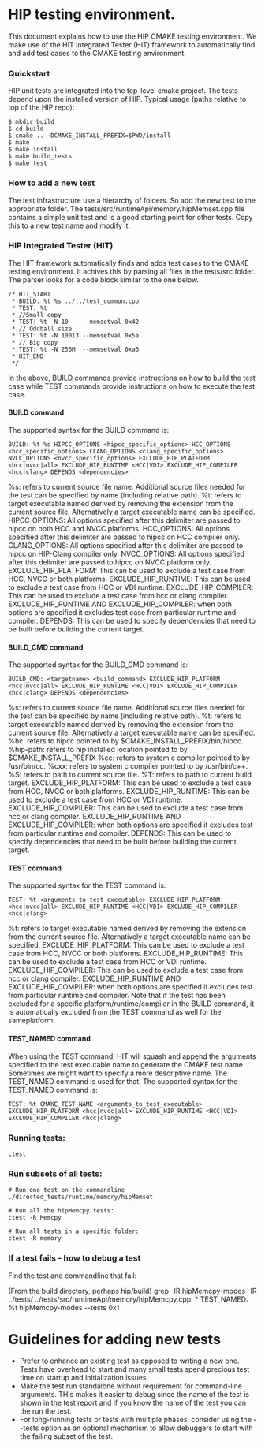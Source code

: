 # HIP testing environment.

This document explains how to use the HIP CMAKE testing environment.
We make use of the HIT Integrated Tester (HIT) framework to automatically find and add test cases to the CMAKE testing environment.

### Quickstart

HIP unit tests are integrated into the top-level cmake project. The tests depend upon the installed version of HIP.
Typical usage (paths relative to top of the HIP repo):
```
$ mkdir build
$ cd build
$ cmake .. -DCMAKE_INSTALL_PREFIX=$PWD/install
$ make
$ make install
$ make build_tests
$ make test
```

### How to add a new test

The test infrastructure use a hierarchy of folders. So add the new test to the appropriate folder. 
The tests/src/runtimeApi/memory/hipMemset.cpp file contains a simple unit test and is a good starting point for other tests.
Copy this to a new test name and modify it.


### HIP Integrated Tester (HIT)

The HIT framework sutomatically finds and adds test cases to the CMAKE testing environment. It achives this by parsing all files in the tests/src folder.
The parser looks for a code block similar to the one below.
```
/* HIT_START
 * BUILD: %t %s ../../test_common.cpp
 * TEST: %t
 * //Small copy
 * TEST: %t -N 10    --memsetval 0x42
 * // Oddball size
 * TEST: %t -N 10013 --memsetval 0x5a
 * // Big copy
 * TEST: %t -N 256M  --memsetval 0xa6
 * HIT_END
 */
```
In the above, BUILD commands provide instructions on how to build the test case while TEST commands provide instructions on how to execute the test case.

#### BUILD command

The supported syntax for the BUILD command is:
```
BUILD: %t %s HIPCC_OPTIONS <hipcc_specific_options> HCC_OPTIONS <hcc_specific_options> CLANG_OPTIONS <clang_specific_options> NVCC_OPTIONS <nvcc_specific_options> EXCLUDE_HIP_PLATFORM <hcc|nvcc|all> EXCLUDE_HIP_RUNTIME <HCC|VDI> EXCLUDE_HIP_COMPILER <hcc|clang> DEPENDS <dependencies>
```
%s: refers to current source file name. Additional source files needed for the test can be specified by name (including relative path).
%t: refers to target executable named derived by removing the extension from the current source file. Alternatively a target executable name can be specified.
HIPCC_OPTIONS: All options specified after this delimiter are passed to hipcc on both HCC and NVCC platforms.
HCC_OPTIONS: All options specified after this delimiter are passed to hipcc on HCC compiler only.
CLANG_OPTIONS: All options specified after this delimiter are passed to hipcc on HIP-Clang compiler only.
NVCC_OPTIONS: All options specified after this delimiter are passed to hipcc on NVCC platform only.
EXCLUDE_HIP_PLATFORM: This can be used to exclude a test case from HCC, NVCC or both platforms.
EXCLUDE_HIP_RUNTIME: This can be used to exclude a test case from HCC or VDI runtime.
EXCLUDE_HIP_COMPILER: This can be used to exclude a test case from hcc or clang compiler.
EXCLUDE_HIP_RUNTIME AND EXCLUDE_HIP_COMPILER: when both options are specified it excludes test case from particular runtime and compiler.
DEPENDS: This can be used to specify dependencies that need to be built before building the current target.


#### BUILD_CMD command

The supported syntax for the BUILD_CMD command is:
```
BUILD_CMD: <targetname> <build_command> EXCLUDE_HIP_PLATFORM <hcc|nvcc|all> EXCLUDE_HIP_RUNTIME <HCC|VDI> EXCLUDE_HIP_COMPILER <hcc|clang> DEPENDS <dependencies>
```
%s: refers to current source file name. Additional source files needed for the test can be specified by name (including relative path).
%t: refers to target executable named derived by removing the extension from the current source file. Alternatively a target executable name can be specified.
%hc: refers to hipcc pointed to by $CMAKE_INSTALL_PREFIX/bin/hipcc.
%hip-path: refers to hip installed location pointed to by $CMAKE_INSTALL_PREFIX
%cc: refers to system c compiler pointed to by /usr/bin/cc.
%cxx: refers to system c compiler pointed to by /usr/bin/c++.
%S: refers to path to current source file.
%T: refers to path to current build target.
EXCLUDE_HIP_PLATFORM: This can be used to exclude a test case from HCC, NVCC or both platforms.
EXCLUDE_HIP_RUNTIME: This can be used to exclude a test case from HCC or VDI runtime.
EXCLUDE_HIP_COMPILER: This can be used to exclude a test case from hcc or clang compiler.
EXCLUDE_HIP_RUNTIME AND EXCLUDE_HIP_COMPILER: when both options are specified it excludes test from particular runtime and compiler.
DEPENDS: This can be used to specify dependencies that need to be built before building the current target.


#### TEST command

The supported syntax for the TEST command is:
```
TEST: %t <arguments_to_test_executable> EXCLUDE_HIP_PLATFORM <hcc|nvcc|all> EXCLUDE_HIP_RUNTIME <HCC|VDI> EXCLUDE_HIP_COMPILER <hcc|clang>
```
%t: refers to target executable named derived by removing the extension from the current source file. Alternatively a target executable name can be specified.
EXCLUDE_HIP_PLATFORM: This can be used to exclude a test case from HCC, NVCC or both platforms. 
EXCLUDE_HIP_RUNTIME: This can be used to exclude a test case from HCC or VDI runtime.
EXCLUDE_HIP_COMPILER: This can be used to exclude a test case from hcc or clang compiler.
EXCLUDE_HIP_RUNTIME AND EXCLUDE_HIP_COMPILER: when both options are specified it excludes test from particular runtime and compiler.
Note that if the test has been excluded for a specific platform/runtime/compiler in the BUILD command, it is automatically excluded from the TEST command as well for the sameplatform.

#### TEST_NAMED command

When using the TEST command, HIT will squash and append the arguments specified to the test executable name to generate the CMAKE test name. Sometimes we might want to specify a more descriptive name. The TEST_NAMED command is used for that. The supported syntax for the TEST_NAMED command is:
```
TEST: %t CMAKE_TEST_NAME <arguments_to_test_executable> EXCLUDE_HIP_PLATFORM <hcc|nvcc|all> EXCLUDE_HIP_RUNTIME <HCC|VDI> EXCLUDE_HIP_COMPILER <hcc|clang>
```


### Running tests:
```
ctest
```

### Run subsets of all tests:
```
# Run one test on the commandline
./directed_tests/runtime/memory/hipMemset

# Run all the hipMemcpy tests:
ctest -R Memcpy

# Run all tests in a specific folder:
ctest -R memory
```


### If a test fails - how to debug a test

Find the test and commandline that fail:

(From the build directory, perhaps hip/build)
grep -IR hipMemcpy-modes -IR ../tests/
../tests/src/runtimeApi/memory/hipMemcpy.cpp: * TEST_NAMED: %t hipMemcpy-modes --tests 0x1

# Guidelines for adding new tests

- Prefer to enhance an existing test as opposed to writing a new one. Tests have overhead to start and many small tests spend precious test time on startup and initialization issues.
- Make the test run standalone without requirement for command-line arguments.  THis makes it easier to debug since the name of the test is shown in the test report and if you know the name of the test you can the run the test.
- For long-running tests or tests with multiple phases, consider using the --tests option as an optional mechanism to allow debuggers to start with the failing subset of the test.

